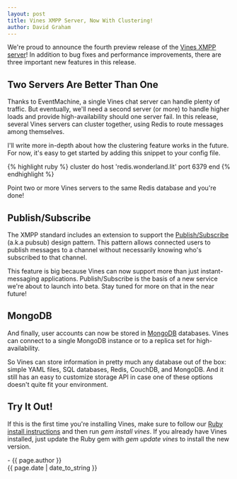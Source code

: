 ```yaml
---
layout: post
title: Vines XMPP Server, Now With Clustering!
author: David Graham
---
```

We're proud to announce the fourth preview release of the [Vines XMPP server](http://www.getvines.org)!  In addition to bug fixes and performance improvements, there are three important new features in this release.

## Two Servers Are Better Than One
Thanks to EventMachine, a single Vines chat server can handle plenty of traffic. But eventually, we'll need a second server (or more) to handle higher loads and provide high-availability should one server fail.  In this release, several Vines servers can cluster together, using Redis to route messages among themselves.

I'll write more in-depth about how the clustering feature works in the future.  For now, it's easy to get started by adding this snippet to your config file.

{% highlight ruby %}
cluster do
  host 'redis.wonderland.lit'
  port 6379
end
{% endhighlight %}

Point two or more Vines servers to the same Redis database and you're done!

## Publish/Subscribe
The XMPP standard includes an extension to support the [Publish/Subscribe](http://xmpp.org/extensions/xep-0060.html) (a.k.a pubsub) design pattern.  This pattern allows connected users to publish messages to a channel without necessarily knowing who's subscribed to that channel.

This feature is big because Vines can now support more than just instant-messaging applications.  Publish/Subscribe is the basis of a new service we're about to launch into beta. Stay tuned for more on that in the near future!

## MongoDB
And finally, user accounts can now be stored in [MongoDB](http://www.mongodb.org/) databases. Vines can connect to a single MongoDB instance or to a replica set for high-availability.

So Vines can store information in pretty much any database out of the box: simple YAML files, SQL databases, Redis, CouchDB, and MongoDB.  And it still has an easy to customize storage API in case one of these options doesn't quite fit your environment.

## Try It Out!
If this is the first time you're installing Vines, make sure to follow our [Ruby install instructions](http://www.getvines.org/ruby) and then run *gem install vines*.  If you already have Vines installed, just update the Ruby gem with *gem update vines* to install the new version.

\- {{ page.author }}
<br/>{{ page.date | date_to_string }}
